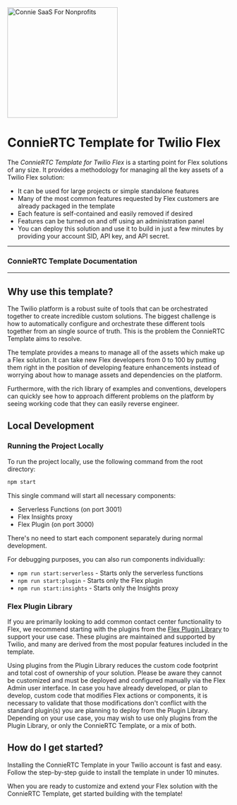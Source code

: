 <a  href="https://www.connieconnect.com">
<img  src="https://i.postimg.cc/dVVphpxS/connie-contact-rtc-logo.png"  alt="Connie SaaS For Nonprofits"  width="250"  />
</a>

# ConnieRTC Template for Twilio Flex

The _ConnieRTC Template for Twilio Flex_ is a starting point for Flex solutions of any size. It provides a methodology for managing all the key assets of a Twilio Flex solution:

- It can be used for large projects or simple standalone features
- Many of the most common features requested by Flex customers are already packaged in the template
- Each feature is self-contained and easily removed if desired  
- Features can be turned on and off using an administration panel
- You can deploy this solution and use it to build in just a few minutes by providing your account SID, API key, and API secret.

---

### ConnieRTC Template Documentation

---

## Why use this template?

The Twilio platform is a robust suite of tools that can be orchestrated together to create incredible custom solutions. The biggest challenge is how to automatically configure and orchestrate these different tools together from an single source of truth. This is the problem the ConnieRTC Template aims to resolve.

The template provides a means to manage all of the assets which make up a Flex solution. It can take new Flex developers from 0 to 100 by putting them right in the position of developing feature enhancements instead of worrying about how to manage assets and dependencies on the platform.

Furthermore, with the rich library of examples and conventions, developers can quickly see how to approach different problems on the platform by seeing working code that they can easily reverse engineer.

## Local Development

### Running the Project Locally

To run the project locally, use the following command from the root directory:

```bash
npm start
```

This single command will start all necessary components:
- Serverless Functions (on port 3001)
- Flex Insights proxy
- Flex Plugin (on port 3000)

There's no need to start each component separately during normal development.

For debugging purposes, you can also run components individually:
- `npm run start:serverless` - Starts only the serverless functions
- `npm run start:plugin` - Starts only the Flex plugin
- `npm run start:insights` - Starts only the Insights proxy

### Flex Plugin Library

If you are primarily looking to add common contact center functionality to Flex, we recommend starting with the plugins from the [Flex Plugin Library](https://www.twilio.com/docs/flex/developer/plugins/plugin-library) to support your use case. These plugins are maintained and supported by Twilio, and many are derived from the most popular features included in the template.

Using plugins from the Plugin Library reduces the custom code footprint and total cost of ownership of your solution. Please be aware they cannot be customized and must be deployed and configured manually via the Flex Admin user interface. In case you have already developed, or plan to develop, custom code that modifies Flex actions or components, it is necessary to validate that those modifications don't conflict with the standard plugin(s) you are planning to deploy from the Plugin Library. Depending on your use case, you may wish to use only plugins from the Plugin Library, or only the ConnieRTC Template, or a mix of both.

## How do I get started?

Installing the ConnieRTC Template in your Twilio account is fast and easy. Follow the step-by-step guide to install the template in under 10 minutes.

When you are ready to customize and extend your Flex solution with the ConnieRTC Template, get started building with the template!
